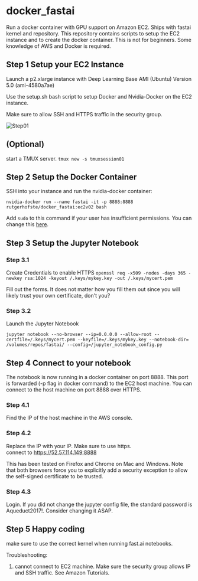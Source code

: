 # docker_fastai

Run a docker container with GPU support on Amazon EC2. Ships with fastai kernel and repository. This repository contains scripts to setup the EC2 instance and to create the docker container. This is not for beginners. Some knowledge of AWS and Docker is required.

## Step 1 Setup your EC2 Instance

Launch a p2.xlarge instance with Deep Learning Base AMI (Ubuntu) Version 5.0 (ami-4580a7ae)

Use the setup.sh bash script to setup Docker and Nvidia-Docker on the EC2 instance. 

Make sure to allow SSH and HTTPS traffic in the security group. 

![Step01](../step01.png?raw=true "Create Instance")


## (Optional)

start a TMUX server.  `tmux new -s tmuxsession01`


## Step 2 Setup the Docker Container

SSH into your instance and run the nvidia-docker container:

`nvidia-docker run --name fastai -it -p 8888:8888 rutgerhofste/docker_fastai:ec2v02 bash`

Add `sudo` to this command if your user has insufficient permissions. You can change this [here](https://docs.docker.com/install/linux/linux-postinstall/).


## Step 3 Setup the Jupyter Notebook

### Step 3.1  
Create Credentials to enable HTTPS
`openssl req -x509 -nodes -days 365 -newkey rsa:1024 -keyout /.keys/mykey.key -out /.keys/mycert.pem`

Fill out the forms. It does not matter how you fill them out since you will likely trust your own certificate, don't you?


### Step 3.2 
Launch the Jupyter Notebook

`jupyter notebook --no-browser --ip=0.0.0.0 --allow-root --certfile=/.keys/mycert.pem --keyfile=/.keys/mykey.key --notebook-dir= /volumes/repos/fastai/ --config=/jupyter_notebook_config.py`

## Step 4  Connect to your notebook

The notebook is now running in a docker container on port 8888. This port is forwarded (-p flag in docker command) to the EC2 host machine. You can connect to the host machine on port 8888 over HTTPS. 

### Step 4.1
Find the IP of the host machine in the AWS console.

### Step 4.2
Replace the IP with your IP. Make sure to use https.  
connect to https://52.57.114.149:8888 

This has been tested on Firefox and Chrome on Mac and Windows. Note that both browsers force you to explicitly add a security exception to allow the self-signed certificate to be trusted. 


### Step 4.3  
Login. If you did not change the jupyter config file, the standard password is Aqueduct2017!. Consider changing it ASAP.

## Step 5 Happy coding
make sure to use the correct kernel when running fast.ai notebooks. 

Troubleshooting:

1. cannot connect to EC2 machine.
    Make sure the security group allows IP and SSH traffic. See Amazon Tutorials. 




